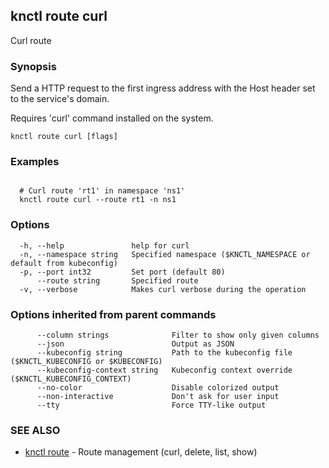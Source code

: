 ## knctl route curl

Curl route

### Synopsis

Send a HTTP request to the first ingress address with the Host header set to the service's domain.

Requires 'curl' command installed on the system.

```
knctl route curl [flags]
```

### Examples

```

  # Curl route 'rt1' in namespace 'ns1'
  knctl route curl --route rt1 -n ns1
```

### Options

```
  -h, --help               help for curl
  -n, --namespace string   Specified namespace ($KNCTL_NAMESPACE or default from kubeconfig)
  -p, --port int32         Set port (default 80)
      --route string       Specified route
  -v, --verbose            Makes curl verbose during the operation
```

### Options inherited from parent commands

```
      --column strings              Filter to show only given columns
      --json                        Output as JSON
      --kubeconfig string           Path to the kubeconfig file ($KNCTL_KUBECONFIG or $KUBECONFIG)
      --kubeconfig-context string   Kubeconfig context override ($KNCTL_KUBECONFIG_CONTEXT)
      --no-color                    Disable colorized output
      --non-interactive             Don't ask for user input
      --tty                         Force TTY-like output
```

### SEE ALSO

* [knctl route](knctl_route.md)	 - Route management (curl, delete, list, show)

